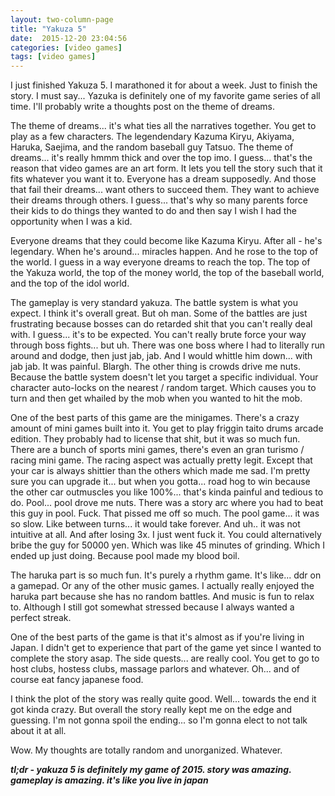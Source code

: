 ```yaml
---
layout: two-column-page 
title: "Yakuza 5"
date:  2015-12-20 23:04:56
categories: [video games]
tags: [video games]
---
```

I just finished Yakuza 5. I marathoned it for about a week. Just to finish the story. I must say... Yazuka is definitely one of my favorite game series of all time. I'll probably write a thoughts post on the theme of dreams.

The theme of dreams... it's what ties all the narratives together. You get to play as a few characters. The legendendary Kazuma Kiryu, Akiyama, Haruka, Saejima, and the random baseball guy Tatsuo. The theme of dreams... it's really hmmm thick and over the top imo. I guess... that's the reason that video games are an art form. It lets you tell the story such that it fits whatever you want it to. Everyone has a dream supposedly. And those that fail their dreams... want others to succeed them. They want to achieve their dreams through others. I guess... that's why so many parents force their kids to do things they wanted to do and then say I wish I had the opportunity when I was a kid.

Everyone dreams that they could become like Kazuma Kiryu. After all - he's legendary. When he's around... miracles happen. And he rose to the top of the world. I guess in a way everyone dreams to reach the top. The top of the Yakuza world, the top of the money world, the top of the baseball world, and the top of the idol world.

The gameplay is very standard yakuza. The battle system is what you expect. I think it's overall great. But oh man. Some of the battles are just frustrating because bosses can do retarded shit that you can't really deal with. I guess... it's to be expected. You can't really brute force your way through boss fights... but uh. There was one boss where I had to literally run around and dodge, then just jab, jab. And I would whittle him down... with jab jab. It was painful. Blargh. The other thing is crowds drive me nuts. Because the battle system doesn't let you target a specific individual. Your character auto-locks on the nearest / random target. Which causes you to turn and then get whailed by the mob when you wanted to hit the mob.

One of the best parts of this game are the minigames. There's a crazy amount of mini games built into it. You get to play friggin taito drums arcade edition. They probably had to license that shit, but it was so much fun. There are a bunch of sports mini games, there's even an gran turismo / racing mini game. The racing aspect was actually pretty legit. Except that your car is always shittier than the others which made me sad. I'm pretty sure you can upgrade it... but when you gotta... road hog to win because the other car outmuscles you like 100%... that's kinda painful and tedious to do. Pool... pool drove me nuts. There was a story arc where you had to beat this guy in pool. Fuck. That pissed me off so much. The pool game... it was so slow. Like between turns... it would take forever. And uh.. it was not intuitive at all. And after losing 3x. I just went fuck it. You could alternatively bribe the guy for 50000 yen. Which was like 45 minutes of grinding. Which I ended up just doing. Because pool made my blood boil.

The haruka part is so much fun. It's purely a rhythm game. It's like... ddr on a gamepad. Or any of the other music games. I actually really enjoyed the haruka part because she has no random battles. And music is fun to relax to. Although I still got somewhat stressed because I always wanted a perfect streak.

One of the best parts of the game is that it's almost as if you're living in Japan. I didn't get to experience that part of the game yet since I wanted to complete the story asap. The side quests... are really cool. You get to go to host clubs, hostess clubs, massage parlors and whatever. Oh... and of course eat fancy japanese food. 

I think the plot of the story was really quite good. Well... towards the end it got kinda crazy. But overall the story really kept me on the edge and guessing. I'm not gonna spoil the ending... so I'm gonna elect to not talk about it at all. 

Wow. My thoughts are totally random and unorganized. Whatever.

***tl;dr - yakuza 5 is definitely my game of 2015. story was amazing. gameplay is amazing. it's like you live in japan***

